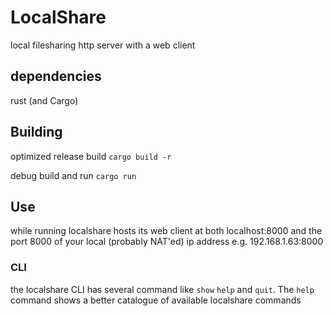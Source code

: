 
# LocalShare

local filesharing http server with a web client

## dependencies

rust (and Cargo)

## Building

optimized release build
```cargo build -r```

debug build and run
```cargo run```

## Use

while running localshare hosts its web client at both localhost:8000
and the port 8000 of your local (probably NAT'ed) ip address e.g.
192.168.1.63:8000

### CLI

the localshare CLI has several command like ```show``` ```help``` and
```quit```. The ```help``` command shows a better catalogue of available
localshare commands


